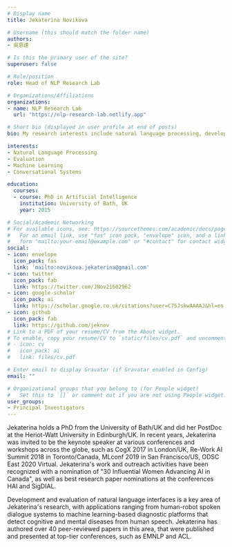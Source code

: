 ```yaml
---
# Display name
title: Jekaterina Novikova

# Username (this should match the folder name)
authors:
- 吳恩達

# Is this the primary user of the site?
superuser: false

# Role/position
role: Head of NLP Research Lab

# Organizations/Affiliations
organizations:
- name: NLP Research Lab
  url: "https://nlp-research-lab.netlify.app"

# Short bio (displayed in user profile at end of posts)
bio: My research interests include natural language processing, development and evaluation of natural language interfaces, applied machine learning, conversational systems.

interests:
- Natural Language Processing
- Evaluation
- Machine Learning
- Conversational Systems

education:
  courses:
  - course: PhD in Artificial Intelligence
    institution: University of Bath, UK
    year: 2015

# Social/Academic Networking
# For available icons, see: https://sourcethemes.com/academic/docs/page-builder/#icons
#   For an email link, use "fas" icon pack, "envelope" icon, and a link in the
#   form "mailto:your-email@example.com" or "#contact" for contact widget.
social:
- icon: envelope
  icon_pack: fas
  link: 'mailto:novikova.jekaterina@gmail.com'
- icon: twitter
  icon_pack: fab
  link: https://twitter.com/JNov21602962
- icon: google-scholar
  icon_pack: ai
  link: https://scholar.google.co.uk/citations?user=C75JskwAAAAJ&hl=en
- icon: github
  icon_pack: fab
  link: https://github.com/jeknov
# Link to a PDF of your resume/CV from the About widget.
# To enable, copy your resume/CV to `static/files/cv.pdf` and uncomment the lines below.
# - icon: cv
#   icon_pack: ai
#   link: files/cv.pdf

# Enter email to display Gravatar (if Gravatar enabled in Config)
email: ""

# Organizational groups that you belong to (for People widget)
#   Set this to `[]` or comment out if you are not using People widget.
user_groups:
- Principal Investigators
---
```


Jekaterina holds a PhD from the University of Bath/UK and did her PostDoc at the Heriot-Watt University in Edinburgh/UK. In recent years, Jekaterina was invited to be the keynote speaker at various conferences and workshops across the globe, such as CogX 2017 in London/UK, Re-Work AI Summit 2018 in Toronto/Canada, MLconf 2019 in San Francisco/US, ODSC East 2020 Virtual. Jekaterina's work and outreach activities have been recognized with a nomination of "30 Influential Women Advancing AI in Canada", as well as best research paper nominations at the conferences HAI and SigDIAL.

Development and evaluation of natural language interfaces is a key area of Jekaterina's research, with applications ranging from human-robot spoken dialogue systems to machine learning-based diagnostic platforms that detect cognitive and mental diseases from human speech. Jekaterina has authored over 40 peer-reviewed papers in this area, that were published and presented at top-tier conferences, such as EMNLP and ACL.
